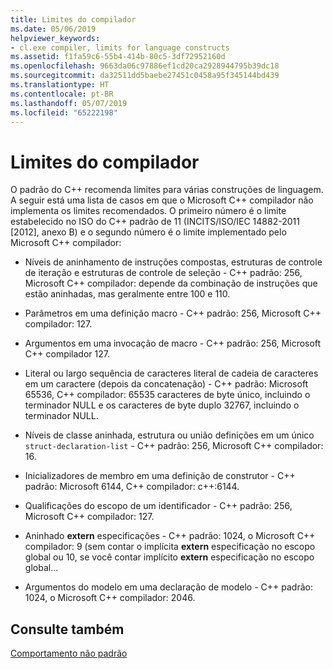 ```yaml
---
title: Limites do compilador
ms.date: 05/06/2019
helpviewer_keywords:
- cl.exe compiler, limits for language constructs
ms.assetid: f1fa59c6-55b4-414b-80c5-3df72952160d
ms.openlocfilehash: 9663da06c97886ef1cd20ca2928944795b39dc18
ms.sourcegitcommit: da32511dd5baebe27451c0458a95f345144bd439
ms.translationtype: HT
ms.contentlocale: pt-BR
ms.lasthandoff: 05/07/2019
ms.locfileid: "65222198"
---
```

# <a name="compiler-limits"></a>Limites do compilador

O padrão do C++ recomenda limites para várias construções de linguagem. A seguir está uma lista de casos em que o Microsoft C++ compilador não implementa os limites recomendados. O primeiro número é o limite estabelecido no ISO do C++ padrão de 11 (INCITS/ISO/IEC 14882-2011 [2012], anexo B) e o segundo número é o limite implementado pelo Microsoft C++ compilador:

- Níveis de aninhamento de instruções compostas, estruturas de controle de iteração e estruturas de controle de seleção - C++ padrão: 256, Microsoft C++ compilador: depende da combinação de instruções que estão aninhadas, mas geralmente entre 100 e 110.

- Parâmetros em uma definição macro - C++ padrão: 256, Microsoft C++ compilador: 127.

- Argumentos em uma invocação de macro - C++ padrão: 256, Microsoft C++ compilador 127.

- Literal ou largo sequência de caracteres literal de cadeia de caracteres em um caractere (depois da concatenação) - C++ padrão: Microsoft 65536, C++ compilador: 65535 caracteres de byte único, incluindo o terminador NULL e os caracteres de byte duplo 32767, incluindo o terminador NULL.

- Níveis de classe aninhada, estrutura ou união definições em um único `struct-declaration-list` - C++ padrão: 256, Microsoft C++ compilador: 16.

- Inicializadores de membro em uma definição de construtor - C++ padrão: Microsoft 6144, C++ compilador: c++:6144.

- Qualificações do escopo de um identificador - C++ padrão: 256, Microsoft C++ compilador: 127.

- Aninhado **extern** especificações - C++ padrão: 1024, o Microsoft C++ compilador: 9 (sem contar o implícita **extern** especificação no escopo global ou 10, se você contar implícito **extern** especificação no escopo global...

- Argumentos do modelo em uma declaração de modelo - C++ padrão: 1024, o Microsoft C++ compilador: 2046.

## <a name="see-also"></a>Consulte também

[Comportamento não padrão](../cpp/nonstandard-behavior.md)